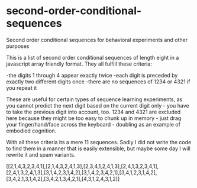 # second-order-conditional-sequences
Second order conditional sequences for behavioral experiments and other purposes

This is a list of second order conditional sequences of length eight in a javascript array friendly format. They all fulfill these criteria:

-the digits 1 through 4 appear exactly twice
-each digit is preceded by exactly two different digits once
-there are no sequences of 1234 or 4321 if you repeat it

These are useful for certain types of sequence learning experiments, as you cannot predict the next digit based on the current digit only - you have to take the previous digit into account, too. 1234 and 4321 are excluded here because they might be too easy to chunk up in memory - just drag your finger/hand/face across the keyboard - doubling as an example of embodied cognition.

With all these criteria its a mere 11 sequences. Sadly I did not write the code to find them in a manner that is easily extensible, but maybe some day I will rewrite it and spam variants.

[[2,1,4,3,2,3,4,1],[2,1,4,3,2,4,1,3],[2,3,4,1,2,4,1,3],[2,4,1,3,2,3,4,1],[2,4,1,3,2,4,1,3],[3,1,4,2,3,1,4,2],[3,1,4,2,3,4,2,1],[3,4,1,2,3,1,4,2],[3,4,2,1,3,1,4,2],[3,4,2,1,3,4,2,1],[4,3,1,2,4,3,1,2]] 
